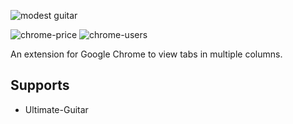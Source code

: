 ![modest guitar](https://user-images.githubusercontent.com/2003998/62824843-8fe93700-bba3-11e9-888e-d7a3c1026e6c.png)

![chrome-price](https://img.shields.io/chrome-web-store/price/kbdobpkcobapldadlpcjbjijmjnjfddk)
![chrome-users](https://img.shields.io/chrome-web-store/users/kbdobpkcobapldadlpcjbjijmjnjfddk)

An extension for Google Chrome to view tabs in multiple columns.

## Supports
- Ultimate-Guitar
